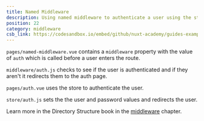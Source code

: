 ```yaml
---
title: Named Middleware
description: Using named middleware to authenticate a user using the store and allow them to visit a page once authenticated
position: 22
category: middleware
csb_link: https://codesandbox.io/embed/github/nuxt-academy/guides-examples/tree/master/04_directory_structure/09_middleware_named
---
```


<example-intro></example-intro>

`pages/named-middleware.vue` contains a `middleware` property with the value of `auth` which is called before a user enters the route.

`middleware/auth.js` checks to see if the user is authenticated and if they aren't it redirects them to the auth page.

`pages/auth.vue` uses the store to authenticate the user.

`store/auth.js` sets the the user and password values and redirects the user.

<base-alert type="next">

Learn more in the Directory Structure book in the [middleware](/guides/directory-structure/middleware#named-middleware) chapter.

</base-alert>

<code-sandbox :src="csb_link"></code-sandbox>
